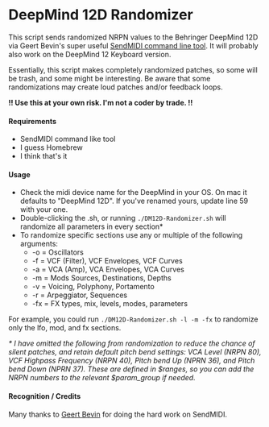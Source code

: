 # DeepMind 12D Randomizer

This script sends randomized NRPN values to the Behringer DeepMind 12D via Geert Bevin's super useful [SendMIDI command line tool](https://github.com/gbevin/SendMIDI). It will probably also work on the DeepMind 12 Keyboard version. 

Essentially, this script makes completely randomized patches, so some will be trash, and some might be interesting. Be aware that some randomizations may create loud patches and/or feedback loops.

**!! Use this at your own risk. I'm not a coder by trade. !!**

#### Requirements
- SendMIDI command like tool
- I guess Homebrew
- I think that's it

#### Usage
- Check the midi device name for the DeepMind in your OS. On mac it defaults to "DeepMind 12D". If you've renamed yours, update line 59 with your one.
- Double-clicking the .sh, or running `./DM12D-Randomizer.sh` will randomize all parameters in every section*
- To randomize specific sections use any or multiple of the following arguments:
  - -o = Oscillators
  - -f = VCF (Filter), VCF Envelopes, VCF Curves
  - -a = VCA (Amp), VCA Envelopes, VCA Curves
  - -m = Mods Sources, Destinations, Depths
  - -v = Voicing, Polyphony, Portamento
  - -r = Arpeggiator, Sequences
  - -fx = FX types, mix, levels, modes, parameters
 
For example, you could run `./DM12D-Randomizer.sh -l -m -fx` to randomize only the lfo, mod, and fx sections.

_* I have omitted the following from randomization to reduce the chance of silent patches, and retain default pitch bend settings: VCA Level (NRPN 80), VCF Highpass Frequency (NRPN 40), Pitch bend Up (NPRN 36), and Pitch bend Down (NPRN 37). These are defined in $ranges, so you can add the NRPN numbers to the relevant $param_group if needed._

#### Recognition / Credits
Many thanks to [Geert Bevin](https://github.com/gbevin) for doing the hard work on SendMIDI.


